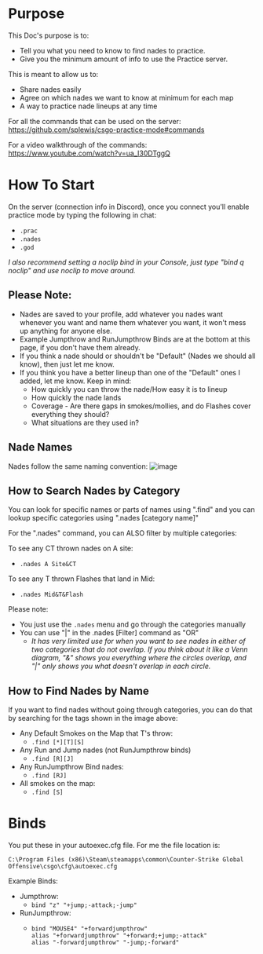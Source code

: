 # Purpose
This Doc's purpose is to:
* Tell you what you need to know to find nades to practice. 
* Give you the minimum amount of info to use the Practice server.

This is meant to allow us to:
* Share nades easily
* Agree on which nades we want to know at minimum for each map
* A way to practice nade lineups at any time

For all the commands that can be used on the server: https://github.com/splewis/csgo-practice-mode#commands

For a video walkthrough of the commands: https://www.youtube.com/watch?v=ua_I30DTggQ 

# How To Start
On the server (connection info in Discord), once you connect you'll enable practice mode by typing the following in chat:
* ```.prac```
* ```.nades```
* ```.god```

*I also recommend setting a noclip bind in your Console, just type "bind q noclip" and use noclip to move around.* 

## Please Note:
* Nades are saved to your profile, add whatever you nades want whenever you want and name them whatever you want, it won't mess up anything for anyone else.
* Example Jumpthrow and RunJumpthrow Binds are at the bottom at this page, if you don't have them already.
* If you think a nade should or shouldn't be "Default" (Nades we should all know), then just let me know.
* If you think you have a better lineup than one of the "Default" ones I added, let me know. Keep in mind:
  * How quickly you can throw the nade/How easy it is to lineup
  * How quickly the nade lands
  * Coverage - Are there gaps in smokes/mollies, and do Flashes cover everything they should?
  * What situations are they used in?
## Nade Names
Nades follow the same naming convention:
![image](https://user-images.githubusercontent.com/54295136/213258993-a74a7720-6306-44c3-b8c9-fee9b148a971.png)

## How to Search Nades by Category
You can look for specific names or parts of names using ".find" and you can lookup specific categories using ".nades [category name]" 

For the ".nades" command, you can ALSO filter by multiple categories:

To see any CT thrown nades on A site:
* ```.nades A Site&CT```

To see any T thrown Flashes that land in Mid:
* ```.nades Mid&T&Flash```

Please note: 
* You just use the ```.nades``` menu and go through the categories manually
* You can use "|" in the .nades [Filter] command as "OR"
  * *It has very limited use for when you want to see nades in either of two categories that do not overlap. If you think about it like a Venn diagram, "&" shows you everything where the circles overlap, and "|" only shows you what doesn't overlap in each circle.*

## How to Find Nades by Name

If you want to find nades without going through categories, you can do that by searching for the tags shown in the image above:
* Any Default Smokes on the Map that T's throw:
  * ```.find [*][T][S]```
* Any Run and Jump nades (not RunJumpthrow binds)
  * ```.find [R][J]```
* Any RunJumpthrow Bind nades:
  * ```.find [RJ]```
* All smokes on the map:
  * ```.find [S]```
  
# Binds

You put these in your autoexec.cfg file. For me the file location is: 

```C:\Program Files (x86)\Steam\steamapps\common\Counter-Strike Global Offensive\csgo\cfg\autoexec.cfg```

Example Binds:
* Jumpthrow:
  * ```bind "z" "+jump;-attack;-jump"```
* RunJumpthrow:
  * ```
    bind "MOUSE4" "+forwardjumpthrow"
    alias "+forwardjumpthrow" "+forward;+jump;-attack"
    alias "-forwardjumpthrow" "-jump;-forward"
    ```
